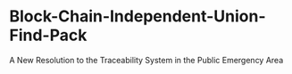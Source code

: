 # Block-Chain-Independent-Union-Find-Pack
A New Resolution to the Traceability System in the Public Emergency Area
